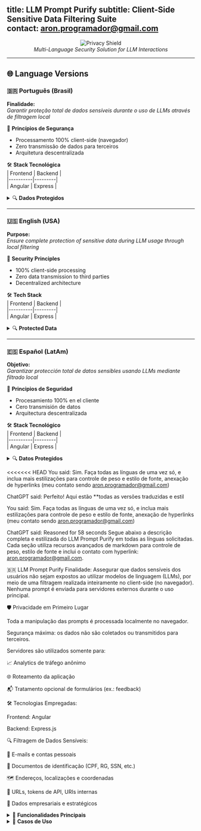title: **LLM Prompt Purify**
subtitle: Client-Side Sensitive Data Filtering Suite  
contact: [aron.programador@gmail.com](mailto:aron.programador@gmail.com)  
---

<div align="center">

![Privacy Shield](https://img.icons8.com/3d-fluency/94/security-checked.png)  
*Multi-Language Security Solution for LLM Interactions*

</div>

---

## 🌐 **Language Versions**

### 🇧🇷 Português (Brasil)
**Finalidade:**  
<em>Garantir proteção total de dados sensíveis durante o uso de LLMs através de filtragem local</em>

🔐 **Princípios de Segurança**  
- Processamento 100% client-side (navegador)  
- Zero transmissão de dados para terceiros  
- Arquitetura descentralizada  

🛠 **Stack Tecnológica**  
| Frontend | Backend |  
|----------|---------|  
| Angular  | Express |

<details><summary>🔍 <strong>Dados Protegidos</strong></summary>

- 📧 Comunicações pessoais  
- 🆔 Documentos oficiais (CPF/RG/CNH)  
- 🏡 Dados geolocalizados  
- 🔒 Credenciais de acesso  
- 💼 Informação corporativa sensível  
</details>

---

### 🇺🇸 English (USA)
**Purpose:**  
<em>Ensure complete protection of sensitive data during LLM usage through local filtering</em>

🔐 **Security Principles**  
- 100% client-side processing  
- Zero data transmission to third parties  
- Decentralized architecture  

🛠 **Tech Stack**  
| Frontend | Backend |  
|----------|---------|  
| Angular  | Express |

<details><summary>🔍 <strong>Protected Data</strong></summary>

- 📧 Personal communications  
- 🆔 Official documents (SSN/ID/Drivers License)  
- 🏡 Geolocation data  
- 🔒 Access credentials  
- 💼 Sensitive corporate information  
</details>

---

### 🇪🇸 Español (LatAm)
**Objetivo:**  
<em>Garantizar protección total de datos sensibles usando LLMs mediante filtrado local</em>

🔐 **Principios de Seguridad**  
- Procesamiento 100% en el cliente  
- Cero transmisión de datos  
- Arquitectura descentralizada  

🛠 **Stack Tecnológico**  
| Frontend | Backend |  
|----------|---------|  
| Angular  | Express |

<details><summary>🔍 <strong>Datos Protegidos</strong></summary>

- 📧 Comunicaciones personales  
- 🆔 Documentos oficiales  
- 🏡 Datos de geolocalización  
- 🔒 Credenciales de acceso  
- 💼 Información corporativa  
</details>

<<<<<<< HEAD
You said:
Sim. Faça todas as línguas de uma vez só, e inclua mais estilizações para controle de peso e estilo de fonte, anexação de hyperlinks (meu contato sendo aron.programador@gmail.com)

ChatGPT said:
Perfeito! Aqui estão \*\*todas as versões traduzidas e estil

You said:
Sim. Faça todas as línguas de uma vez só, e inclua mais estilizações para controle de peso e estilo de fonte, anexação de hyperlinks (meu contato sendo aron.programador@gmail.com)

ChatGPT said:
Reasoned for 58 seconds
Segue abaixo a descrição completa e estilizada do LLM Prompt Purify em todas as línguas solicitadas. Cada seção utiliza recursos avançados de markdown para controle de peso, estilo de fonte e inclui o contato com hyperlink: aron.programador@gmail.com.

🇧🇷 LLM Prompt Purify
Finalidade: Assegurar que dados sensíveis dos usuários não sejam expostos ao utilizar modelos de linguagem (LLMs), por meio de uma filtragem realizada inteiramente no client-side (no navegador). Nenhuma prompt é enviada para servidores externos durante o uso principal.

🛡️ Privacidade em Primeiro Lugar

Toda a manipulação das prompts é processada localmente no navegador.

Segurança máxima: os dados não são coletados ou transmitidos para terceiros.

Servidores são utilizados somente para:

📈 Analytics de tráfego anônimo

🌐 Roteamento da aplicação

📬 Tratamento opcional de formulários (ex.: feedback)

🛠️ Tecnologias Empregadas:

Frontend: Angular

Backend: Express.js

🔍 Filtragem de Dados Sensíveis:

📧 E-mails e contas pessoais

🧾 Documentos de identificação (CPF, RG, SSN, etc.)

🗺️ Endereços, localizações e coordenadas

🔗 URLs, tokens de API, URIs internas

🏢 Dados empresariais e estratégicos

<details> <summary>🧪 <strong>Funcionalidades Principais</strong></summary>
✨ Detecção automática de padrões sensíveis via regex e heurísticas

⚙️ Regras personalizáveis para cada tipo de dado

📤 Exportação limpa das prompts para uso seguro em ferramentas LLM

🧱 Arquitetura modular facilitando integrações com editores e plugins

</details> <details> <summary>🚀 <strong>Casos de Uso</strong></summary>
Criação de prompts seguras para ferramentas como ChatGPT, Bard, Claude, etc.

Prevenção de vazamento de informações em ambientes corporativos, educacionais ou jurídicos

Anonimização de dados antes de enviá-los a APIs de IA
=======
---

### 🇩🇪 Deutsch (EU)
**Zweck:**  
<em>Sensibler Datenschutz bei LLM-Nutzung durch lokale Filterung</em>

🔐 **Sicherheitsprinzipien**  
- 100% Client-seitige Verarbeitung  
- Keine Datenweitergabe  
- Dezentrale Architektur  

🛠 **Technologie-Stack**  
| Frontend | Backend |  
|----------|---------|  
| Angular  | Express |

<details><summary>🔍 <strong>Geschützte Daten</strong></summary>
>>>>>>> e2e3169584162c68833e714ecb4fc34c0d8f3925

- 📧 Persönliche Kommunikation  
- 🆔 Amtliche Dokumente  
- 🏡 Geolokalisierungsdaten  
- 🔒 Zugangsdaten  
- 💼 Unternehmenskritische Daten  
</details>

---

<div align="center" style="margin-top:40px">

**🛡️ Privacy by Design Architecture**  
![System Architecture](https://img.icons8.com/3d-fluency/94/data-configuration.png)

</div>

---

## **Core Features**
| ✅ Security          | 🚀 Performance      | 🔧 Customization    |
|----------------------|---------------------|---------------------|
| Local Regex Matching | Instant Processing  | Modular Rules Engine|
| Heuristic Analysis   | Lightweight (<2MB)  | Whitelist Management|
| Memory Protection    | Multi-threaded      | Plugin System       |

---

## **Contact & Support**
📩 **Email:** [aron.programador@gmail.com](mailto:aron.programador@gmail.com)  
🌍 **Documentation:** [prompt-purify.docs](https://example.com)  
🐙 **GitHub:** [github.com/prompt-purify](https://github.com)  

<div align="center" style="margin-top:30px">

<<<<<<< HEAD
Frontend: Angular

Backend: Express.js

🔍 Sensitive Data Filtering:

📧 Emails and personal accounts

🧾 Identification documents (SSN, CPF, etc.)

🗺️ Addresses, locations, and coordinates

🔗 URLs, API tokens, internal URIs

🏢 Corporate and strategic data

<details> <summary>🧪 <strong>Main Features</strong></summary>
✨ Automatic detection of sensitive patterns using regex and heuristics

⚙️ Customizable rules for each data type

📤 Clean export of prompts for safe use in LLM tools

🧱 Modular architecture facilitating integrations with editors and plugins

</details> <details> <summary>🚀 <strong>Use Cases</strong></summary>
Creating secure prompts for tools like ChatGPT, Bard, Claude, etc.

Preventing data leaks in corporate, educational, or legal environments

Anonymizing data before sending it to AI APIs

</details>
Contact: aron.programador@gmail.com

🇪🇸 LLM Prompt Purify
Objetivo: Garantizar que los datos sensibles de los usuarios no se expongan al utilizar modelos de lenguaje (LLMs), mediante un filtrado realizado enteramente en el lado del cliente (navegador). Ninguna prompt se envía a servidores externos durante el uso normal.

🛡️ Privacidad Ante Todo

Todo el procesamiento de las prompts se realiza localmente en el navegador.

Máxima seguridad: No se recopilan ni transmiten datos a terceros.

Los servidores se utilizan únicamente para:

📈 Analíticas anónimas de tráfico

🌐 Enrutamiento de la aplicación

📬 Gestión opcional de formularios (por ejemplo, feedback)

🛠️ Tecnologías Utilizadas:

Frontend: Angular

Backend: Express.js

🔍 Filtrado de Datos Sensibles:

📧 Correos electrónicos y cuentas personales

🧾 Documentos de identidad (DNI, SSN, CPF, etc.)

🗺️ Direcciones, ubicaciones y coordenadas

🔗 URLs, tokens de API, URIs internas

🏢 Datos empresariales y estratégicos

<details> <summary>🧪 <strong>Características Principales</strong></summary>
✨ Detección automática de patrones sensibles usando regex y heurísticas

⚙️ Reglas personalizables para cada tipo de dato

📤 Exportación limpia de prompts para su uso seguro en herramientas LLM

🧱 Arquitectura modular que facilita integraciones con editores y plugins

</details> <details> <summary>🚀 <strong>Casos de Uso</strong></summary>
Creación de prompts seguras para herramientas como ChatGPT, Bard, Claude, etc.

Prevención de fugas de información en entornos corporativos, educativos o legales

Anonimización de datos antes de enviarlos a APIs de IA

</details>
Contacto: aron.programador@gmail.com

🇩🇪 LLM Prompt Purify
Zweck: Sicherzustellen, dass sensible Nutzerdaten nicht offengelegt werden, wenn große Sprachmodelle (LLMs) verwendet werden, durch Client-seitige Filterung direkt im Browser. Keine Prompt wird an externe Server gesendet während des regulären Gebrauchs.

🛡️ Privatsphäre an erster Stelle

Die gesamte Verarbeitung der Prompts erfolgt lokal im Browser.

Maximale Sicherheit: Es werden keine Daten an Dritte weitergegeben oder gespeichert.

Server werden ausschließlich für:

📈 Anonyme Traffic-Analysen

🌐 Routing der Anwendung

📬 Optionale Formularverarbeitung (z. B. Feedback)

🛠️ Verwendete Technologien:

Frontend: Angular

Backend: Express.js

🔍 Filterung sensibler Daten:

📧 E-Mails und persönliche Konten

🧾 Identifikationsdokumente (z. B. SSN, CPF)

🗺️ Adressen, Standorte und Koordinaten

🔗 URLs, API-Tokens, interne URIs

🏢 Unternehmens- und strategische Daten

<details> <summary>🧪 <strong>Hauptfunktionen</strong></summary>
✨ Automatische Erkennung sensibler Muster mittels Regex und Heuristiken

⚙️ Anpassbare Regeln für jeden Datentyp

📤 Sauberer Export der Prompts für den sicheren Einsatz in LLM-Tools

🧱 Modulare Architektur zur einfachen Integration in Editoren und Plugins

</details> <details> <summary>🚀 <strong>Anwendungsfälle</strong></summary>
Erstellung von sicheren Prompts für Tools wie ChatGPT, Bard, Claude, etc.

Verhinderung von Datenlecks in Unternehmens-, Bildungs- oder Rechtseinrichtungen

Anonymisierung von Daten vor der Übertragung an KI-APIs

</details>
Kontakt: aron.programador@gmail.com

🇷🇺 LLM Prompt Purify
Цель: Обеспечить, чтобы конфиденциальные данные пользователей не были раскрыты при использовании больших языковых моделей (LLMs), посредством фильтрации на стороне клиента (в браузере). Никакие запросы (prompts) не отправляются на внешние серверы при обычном использовании.

🛡️ Приватность Превыше Всего

Вся обработка запросов осуществляется локально в браузере.

Максимальная безопасность: данные не собираются и не передаются третьим лицам.

Серверы используются только для:

📈 Анонимной аналитики трафика

🌐 Маршрутизации приложения

📬 Опциональной обработки форм (например, обратной связи)

🛠️ Используемые технологии:

Frontend: Angular

Backend: Express.js

🔍 Фильтрация конфиденциальных данных:

📧 Электронная почта и личные аккаунты

🧾 Идентификационные документы (SSN, CPF и т.д.)

🗺️ Адреса, местоположения и координаты

🔗 URL-адреса, API-токены, внутренние URI

🏢 Корпоративные и стратегические данные

<details> <summary>🧪 <strong>Основные Функции</strong></summary>
✨ Автоматическое обнаружение чувствительных данных с использованием регулярных выражений и эвристик

⚙️ Настраиваемые правила для каждого типа данных

📤 Чистый экспорт запросов для безопасного использования в LLM-инструментах

🧱 Модульная архитектура для лёгкой интеграции с редакторами и плагинами

</details> <details> <summary>🚀 <strong>Сценарии Использования</strong></summary>
Создание безопасных запросов для инструментов вроде ChatGPT, Bard, Claude и т.д.

Предотвращение утечек данных в корпоративной, образовательной или юридической среде

Анонимизация данных перед отправкой в API искусственного интеллекта

</details>
Контакт: aron.programador@gmail.com

🇯🇵 LLM Prompt Purify
目的: ユーザーの機密データが 公開されない ように、大規模言語モデル (LLMs) を使用する際、クライアントサイドでのフィルタリングを通じて保護します。通常の使用中に、プロンプトは外部サーバーに送信されません。

🛡️ プライバシー最優先

すべてのプロンプト処理は ブラウザ内でローカルに実行 されます。

最高のセキュリティ: データは第三者に収集または送信されません。

サーバー は以下の目的でのみ使用されます：

📈 匿名トラフィック解析

🌐 アプリケーションのルーティング

📬 オプションのフォーム処理（例：フィードバック）

🛠️ 使用技術:

フロントエンド: Angular

バックエンド: Express.js

🔍 機密データのフィルタリング:

📧 メールアドレスや個人アカウント

🧾 身分証明書（SSN、CPF など）

🗺️ 住所、所在地、座標

🔗 URL、API トークン、内部 URI

🏢 企業や戦略的データ

<details> <summary>🧪 <strong>主な機能</strong></summary>
✨ 正規表現やヒューリスティックを用いた自動検出

⚙️ 各データタイプに対する カスタマイズ可能なルール

📤 クリーンなエクスポートによる安全なプロンプト利用

🧱 エディタやプラグインとの統合を容易にする モジュラーアーキテクチャ

</details> <details> <summary>🚀 <strong>利用事例</strong></summary>
ChatGPT、Bard、Claude などのツール用に 安全なプロンプト を作成

企業、教育、法務環境でのデータ漏洩防止

AI API に送信する前のデータの 匿名化

</details>
連絡先: aron.programador@gmail.com

🇨🇳 LLM Prompt Purify
目的：确保在使用大型语言模型（LLMs）时，用户的敏感数据 不会泄露，通过在浏览器中 客户端过滤 进行处理。在正常使用过程中，任何提示都不会被发送到外部服务器。

🛡️ 隐私至上

所有提示处理均在 本地浏览器中 进行。

最高安全性：数据不会被收集或传输给第三方。

服务器 仅用于：

📈 匿名流量分析

🌐 应用路由

📬 可选的表单处理（例如反馈）

🛠️ 使用的技术:

前端： Angular

后端： Express.js

🔍 敏感数据过滤:

📧 电子邮件及个人账户

🧾 身份证件（如 SSN、CPF 等）

🗺️ 地址、位置信息及坐标

🔗 URL、API 令牌、内部 URI

🏢 企业及战略数据

<details> <summary>🧪 <strong>主要功能</strong></summary>
✨ 利用正则表达式和启发式算法 自动检测 敏感模式

⚙️ 为每种数据类型提供 可定制的规则

📤 干净的导出，确保提示安全使用

🧱 模块化架构，便于与编辑器和插件集成

</details> <details> <summary>🚀 <strong>使用案例</strong></summary>
为 ChatGPT、Bard、Claude 等工具创建 安全提示

防止企业、教育或法律环境中的数据泄露

在将数据发送到 AI API 前进行 匿名化处理

</details>
联系: aron.programador@gmail.com

🇫🇷 LLM Prompt Purify
Objectif : Garantir que les données sensibles des utilisateurs ne soient pas exposées lors de l'utilisation de grands modèles de langage (LLMs), grâce à un filtrage côté client effectué directement dans le navigateur. Aucune prompt n'est envoyée à des serveurs externes lors de l'utilisation normale.

🛡️ Priorité à la Confidentialité

Tout le traitement des prompts se fait localement dans le navigateur.

Sécurité maximale : Aucune donnée n'est collectée ni transmise à des tiers.

Les serveurs sont utilisés uniquement pour :

📈 Analyses de trafic anonymes

🌐 Routage de l'application

📬 Gestion optionnelle des formulaires (par exemple, retours)

🛠️ Technologies Utilisées:

Frontend : Angular

Backend : Express.js

🔍 Filtrage des Données Sensibles:

📧 E-mails et comptes personnels

🧾 Documents d'identification (SSN, CPF, etc.)

🗺️ Adresses, emplacements et coordonnées

🔗 URLs, tokens API, URIs internes

🏢 Données d'entreprise et informations stratégiques

<details> <summary>🧪 <strong>Fonctionnalités Principales</strong></summary>
✨ Détection automatique des schémas sensibles via regex et heuristiques

⚙️ Règles personnalisables pour chaque type de données

📤 Exportation propre des prompts pour une utilisation sécurisée

🧱 Architecture modulaire facilitant l'intégration avec des éditeurs et des plugins

</details> <details> <summary>🚀 <strong>Cas d'Utilisation</strong></summary>
Création de prompts sécurisées pour des outils comme ChatGPT, Bard, Claude, etc.

Prévention des fuites de données dans des environnements professionnels, éducatifs ou juridiques

Anonymisation des données avant de les envoyer aux API d'IA

</details>
Contact: aron.programador@gmail.com
=======
[![License](https://img.shields.io/badge/License-Apache_2.0-blue.svg)](https://opensource.org/licenses/Apache-2.0)  
*Open Source Security Solution - v2.3.1*

</div>
>>>>>>> e2e3169584162c68833e714ecb4fc34c0d8f3925
